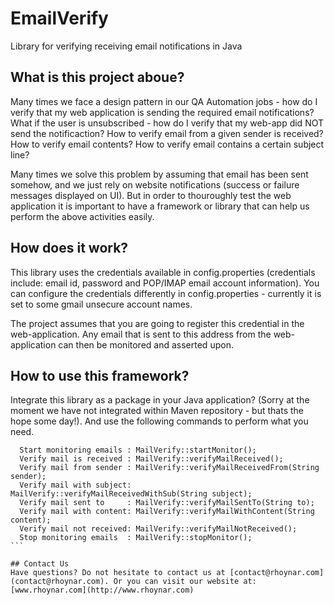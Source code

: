 # EmailVerify
Library for verifying receiving email notifications in Java

## What is this project aboue?
Many times we face a design pattern in our QA Automation jobs - how do I verify that my web application is sending the required email notifications? What if the user is unsubscribed - how do I verify that my web-app did NOT send the notificaction? How to verify email from a given sender is received? How to verify email contents? How to verify email contains a certain subject line?

Many times we solve this problem by assuming that email has been sent somehow, and we just rely on website notifications (success or failure messages displayed on UI). But in order to thouroughly test the web application it is important to have a framework or library that can help us perform the above activities easily.

## How does it work?
This library uses the credentials available in config.properties (credentials include: email id, password and POP/IMAP email account information). You can configure the credentials differently in config.properties - currently it is set to some gmail unsecure account names.

The project assumes that you are going to register this credential in the web-application. Any email that is sent to this address from the web-application can then be monitored and asserted upon.

## How to use this framework?
Integrate this library as a package in your Java application? (Sorry at the moment we have not integrated within Maven repository - but thats the hope some day!). And use the following commands to perform what you need.

````
  Start monitoring emails : MailVerify::startMonitor();
  Verify mail is received : MailVerify::verifyMailReceived();
  Verify mail from sender : MailVerify::verifyMailReceivedFrom(String sender);
  Verify mail with subject: MailVerify::verifyMailReceivedWithSub(String subject);
  Verify mail sent to     : MailVerify::verifyMailSentTo(String to);
  Verify mail with content: MailVerify::verifyMailWithContent(String content); 
  Verify mail not received: MailVerify::verifyMailNotReceived();
  Stop monitoring emails  : MailVerify::stopMonitor();
```

## Contact Us
Have questions? Do not hesitate to contact us at [contact@rhoynar.com](contact@rhoynar.com). Or you can visit our website at: [www.rhoynar.com](http://www.rhoynar.com)

